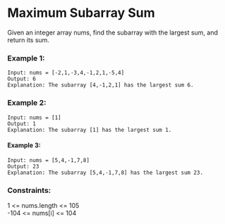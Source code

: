 # Maximum Subarray Sum
Given an integer array nums, find the subarray with the largest sum, and return its sum.
 
### Example 1:
```
Input: nums = [-2,1,-3,4,-1,2,1,-5,4]
Output: 6
Explanation: The subarray [4,-1,2,1] has the largest sum 6.
```
### Example 2:
```
Input: nums = [1]
Output: 1
Explanation: The subarray [1] has the largest sum 1.
```
#### Example 3:
```
Input: nums = [5,4,-1,7,8]
Output: 23
Explanation: The subarray [5,4,-1,7,8] has the largest sum 23.
```

### Constraints:

1 <= nums.length <= 105<br>
-104 <= nums[i] <= 104
